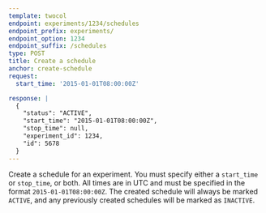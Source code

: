 ```yaml
---
template: twocol
endpoint: experiments/1234/schedules
endpoint_prefix: experiments/
endpoint_option: 1234
endpoint_suffix: /schedules
type: POST
title: Create a schedule
anchor: create-schedule
request:
  start_time: '2015-01-01T08:00:00Z'

response: |
  {
    "status": "ACTIVE",
    "start_time": "2015-01-01T08:00:00Z",
    "stop_time": null,
    "experiment_id": 1234,
    "id": 5678
  }
---
```

Create a schedule for an experiment. You must specify either a `start_time` or `stop_time`, or both. All times are in UTC and must be specified in the format `2015-01-01T08:00:00Z`. The created schedule will always be marked `ACTIVE`, and any previously created schedules will be marked as `INACTIVE`.
